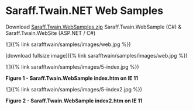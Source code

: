 # Saraff.Twain.NET Web Samples
Download [Saraff.Twain.WebSamples.zip](https://goo.gl/6PzYP4) Saraff.Twain.WebSample (C#) & Saraff.Twain.WebSite (ASP.NET / C#)

![]({% link sarafftwain/samples/images/web.jpg %})

[download fullsize image]({% link sarafftwain/samples/images/web.jpg %})

![]({% link sarafftwain/samples/images/5-index.jpg %})

**Figure 1 - Saraff.Twain.WebSample index.htm on IE 11**

![]({% link sarafftwain/samples/images/5-index2.jpg %})

**Figure 2 - Saraff.Twain.WebSample index2.htm on IE 11**
